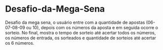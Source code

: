 # Desafio-da-Mega-Sena
Desafio da mega sena, o usuário entre com a quantidade de apostas (06-07-08-09 ou 10), depois com os números da aposta e em seguida ocorre o sorteio. No final, mostra o tempo de sorteio até acertar todos os números, os números de entrada, os sorteados e quantidade de sorteios até acertar os 6 números.
